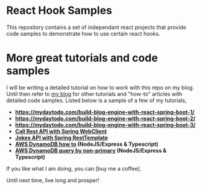 # React Hook Samples

This repository contains a set of independant react projects that provide code samples to demonstrate how to use certain react hooks.


# More great tutorials and code samples

I will be writing a detailed tutorial on how to work with this repo on my blog. Until then refer to [my blog] for other
tutorials and "how-to" articles with detailed code samples. Listed below is a sample of a few of my tutorials,

- **https://mydaytodo.com/build-blog-engine-with-react-spring-boot-1/**
- **https://mydaytodo.com/build-blog-engine-with-react-spring-boot-2/**
- **https://mydaytodo.com/build-blog-engine-with-react-spring-boot-3/**
- **[Call Rest API with Spring WebClient]**
- **[Jokes API with Spring RestTemplate]** 
- **[AWS DynamoDB how to] (NodeJS/Express & Typescript)**
- **[AWS DynamoDB query by non-primary] (NodeJS/Express & Typescript)** 

If you like what I am doing, you can [buy me a coffee].

Until next time, live long and prosper!


[How to Catch ExpiredJwtException in Spring OncePerRequestFilter]: https://mydaytodo.com/how-to-catch-expiredjwtexception-in-spring-onceperrequestfilter/

[Upload to AWS S3 bucket from Java Spring Boot app]: https://mydaytodo.com/upload-to-aws-s3-bucket-from-java-spring-boot-app/

[File share app - social file share feature]: https://mydaytodo.com/epic-social-file-share-feature/

[How to build a Spring Boot API with reactjs frontend]: https://mydaytodo.com/spring-boot-api-with-reactjs/

[Jokes API with Spring RestTemplate]: https://mydaytodo.com/how-to-build-a-jokes-client-in-java-spring-boot-with-resttemplate/

[Call Rest API with Spring WebClient]: https://mydaytodo.com/how-to-call-rest-api-with-webclient/

[Node Typescript CRUD Notes]: https://github.com/cptdanko/node_typescript_crud_notes

[AWS DynamoDB query by non-primary]: https://mydaytodo.com/how-to-query-dynamodb-with-non-primary-key-column/

[AWS DynamoDB how to]: https://mydaytodo.com/aws-dynamodb-typescript-how-to/

[frontend in the repo]: https://github.com/cptdanko/react_typescript_todo_list

[native iOS app]: https://apps.apple.com/au/app/my-day-to-do-smart-task-list/id1020072048

[line 16]: https://github.com/cptdanko/nodetypescriptcrudnotes/blob/main/src/db.ts#L16

[my blog]: https://mydaytodo.com/blog/

[line 17]: https://github.com/cptdanko/nodetypescriptcrudnotes/blob/main/src/db.ts#L17

[AWS docs]: https://docs.aws.amazon.com/cli/latest/userguide/cli-configure-envvars.html
